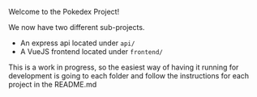 Welcome to the Pokedex Project!

We now have two different sub-projects.

- An express api located under `api/`
- A VueJS frontend located under `frontend/`

This is a work in progress, so the easiest way of having it running for development is going to each folder and follow the instructions for each project in the README.md
